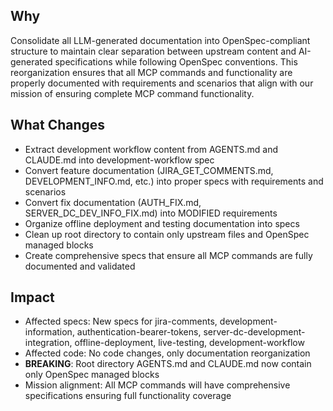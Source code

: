 ## Why
Consolidate all LLM-generated documentation into OpenSpec-compliant structure to maintain clear separation between upstream content and AI-generated specifications while following OpenSpec conventions. This reorganization ensures that all MCP commands and functionality are properly documented with requirements and scenarios that align with our mission of ensuring complete MCP command functionality.

## What Changes
- Extract development workflow content from AGENTS.md and CLAUDE.md into development-workflow spec
- Convert feature documentation (JIRA_GET_COMMENTS.md, DEVELOPMENT_INFO.md, etc.) into proper specs with requirements and scenarios
- Convert fix documentation (AUTH_FIX.md, SERVER_DC_DEV_INFO_FIX.md) into MODIFIED requirements
- Organize offline deployment and testing documentation into specs
- Clean up root directory to contain only upstream files and OpenSpec managed blocks
- Create comprehensive specs that ensure all MCP commands are fully documented and validated

## Impact
- Affected specs: New specs for jira-comments, development-information, authentication-bearer-tokens, server-dc-development-integration, offline-deployment, live-testing, development-workflow
- Affected code: No code changes, only documentation reorganization
- **BREAKING**: Root directory AGENTS.md and CLAUDE.md now contain only OpenSpec managed blocks
- Mission alignment: All MCP commands will have comprehensive specifications ensuring full functionality coverage